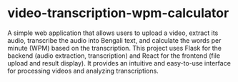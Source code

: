 # video-transcription-wpm-calculator

A simple web application that allows users to upload a video, extract its audio, transcribe the audio into Bengali text, and calculate the words per minute (WPM) based on the transcription. This project uses Flask for the backend (audio extraction, transcription) and React for the frontend (file upload and result display). It provides an intuitive and easy-to-use interface for processing videos and analyzing transcriptions.
